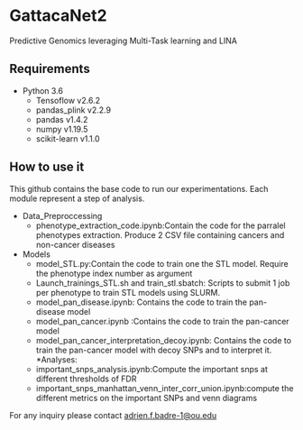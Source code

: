 # GattacaNet2

Predictive Genomics leveraging Multi-Task learning and LINA

## Requirements
  * Python 3.6
    * Tensoflow v2.6.2
    * pandas_plink v2.2.9
    * pandas v1.4.2
    * numpy v1.19.5
    * scikit-learn v1.1.0 
   
 ## How to use it 
 This github contains the base code to run our experimentations. Each module represent a step of analysis. 
  * Data_Preproccessing
    *  phenotype_extraction_code.ipynb:Contain the code for the parralel phenotypes extraction. Produce 2 CSV file containing cancers and non-cancer diseases
  * Models
    *  model_STL.py:Contain the code to train one the STL model. Require the phenotype index number as argument 
    *  Launch_trainings_STL.sh and train_stl.sbatch: Scripts to submit 1 job per phenotype to train STL models using SLURM.
    *  model_pan_disease.ipynb: Contains the code to train the pan-disease model
    *  model_pan_cancer.ipynb :Contains the code to train the pan-cancer model
    *  model_pan_cancer_interpretation_decoy.ipynb: Contains the code to train the pan-cancer model with decoy SNPs and to interpret it.
  *Analyses:
    *  important_snps_analysis.ipynb:Compute the important snps at different thresholds of FDR
    *  important_snps_manhattan_venn_inter_corr_union.ipynb:compute the different metrics on the important SNPs and venn diagrams


For any inquiry please contact adrien.f.badre-1@ou.edu
